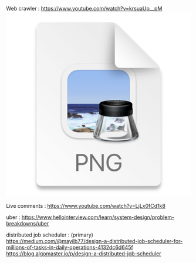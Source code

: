 


Web crawler : https://www.youtube.com/watch?v=krsuaUp__pM
![img.png](../img.png)

Live comments : https://www.youtube.com/watch?v=LjLx0fCd1k8

uber : https://www.hellointerview.com/learn/system-design/problem-breakdowns/uber


distributed job scheduler :
(primary) https://medium.com/@mayilb77/design-a-distributed-job-scheduler-for-millions-of-tasks-in-daily-operations-4132dc6d645f
https://blog.algomaster.io/p/design-a-distributed-job-scheduler



